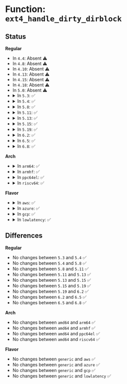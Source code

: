 # Function: <code>ext4_handle_dirty_dirblock</code>

## Status
<b>Regular</b>
<ul>
<li>
In <code>4.4</code>: Absent ⚠️
</li>
<li>
In <code>4.8</code>: Absent ⚠️
</li>
<li>
In <code>4.10</code>: Absent ⚠️
</li>
<li>
In <code>4.13</code>: Absent ⚠️
</li>
<li>
In <code>4.15</code>: Absent ⚠️
</li>
<li>
In <code>4.18</code>: Absent ⚠️
</li>
<li>
In <code>5.0</code>: Absent ⚠️
</li>
<li>
<details>
<summary>In <code>5.3</code>: ✅</summary>

```c
int ext4_handle_dirty_dirblock(handle_t *handle, struct inode *inode, struct buffer_head *bh);
```

**Collision:** Unique Global

**Inline:** No

**Transformation:** False

**Instances:**

```
In fs/ext4/namei.c (ffffffff813ab7d0)
Location: fs/ext4/namei.c:399
Inline: False
Direct callers:
  - fs/ext4/inline.c:ext4_convert_inline_data_nolock
  - fs/ext4/namei.c:ext4_rename_dir_finish
  - fs/ext4/namei.c:ext4_mkdir
  - fs/ext4/namei.c:ext4_delete_entry
  - fs/ext4/namei.c:make_indexed_dir
  - fs/ext4/namei.c:add_dirent_to_buf
  - fs/ext4/namei.c:do_split
```
**Symbols:**

```
ffffffff813ab7d0-ffffffff813ab8cf: ext4_handle_dirty_dirblock (STB_GLOBAL)
```
</details>
</li>
<li>
<details>
<summary>In <code>5.4</code>: ✅</summary>

```c
int ext4_handle_dirty_dirblock(handle_t *handle, struct inode *inode, struct buffer_head *bh);
```

**Collision:** Unique Global

**Inline:** No

**Transformation:** False

**Instances:**

```
In fs/ext4/namei.c (ffffffff813c4700)
Location: fs/ext4/namei.c:399
Inline: False
Direct callers:
  - fs/ext4/inline.c:ext4_convert_inline_data_nolock
  - fs/ext4/namei.c:ext4_rename_dir_finish
  - fs/ext4/namei.c:ext4_mkdir
  - fs/ext4/namei.c:ext4_delete_entry
  - fs/ext4/namei.c:make_indexed_dir
  - fs/ext4/namei.c:add_dirent_to_buf
  - fs/ext4/namei.c:do_split
```
**Symbols:**

```
ffffffff813c4700-ffffffff813c47ff: ext4_handle_dirty_dirblock (STB_GLOBAL)
```
</details>
</li>
<li>
<details>
<summary>In <code>5.8</code>: ✅</summary>

```c
int ext4_handle_dirty_dirblock(handle_t *handle, struct inode *inode, struct buffer_head *bh);
```

**Collision:** Unique Global

**Inline:** No

**Transformation:** False

**Instances:**

```
In fs/ext4/namei.c (ffffffff81410e70)
Location: fs/ext4/namei.c:406
Inline: False
Direct callers:
  - fs/ext4/inline.c:ext4_finish_convert_inline_dir
  - fs/ext4/namei.c:ext4_rename_dir_finish
  - fs/ext4/namei.c:ext4_delete_entry
  - fs/ext4/namei.c:make_indexed_dir
  - fs/ext4/namei.c:add_dirent_to_buf
  - fs/ext4/namei.c:do_split
```
**Symbols:**

```
ffffffff81410e70-ffffffff81410f6d: ext4_handle_dirty_dirblock (STB_GLOBAL)
```
</details>
</li>
<li>
<details>
<summary>In <code>5.11</code>: ✅</summary>

```c
int ext4_handle_dirty_dirblock(handle_t *handle, struct inode *inode, struct buffer_head *bh);
```

**Collision:** Unique Global

**Inline:** No

**Transformation:** False

**Instances:**

```
In fs/ext4/namei.c (ffffffff81424330)
Location: fs/ext4/namei.c:402
Inline: False
Direct callers:
  - fs/ext4/inline.c:ext4_finish_convert_inline_dir
  - fs/ext4/namei.c:ext4_rename_dir_finish
  - fs/ext4/namei.c:ext4_init_new_dir
  - fs/ext4/namei.c:ext4_delete_entry
  - fs/ext4/namei.c:make_indexed_dir
  - fs/ext4/namei.c:add_dirent_to_buf
  - fs/ext4/namei.c:do_split
```
**Symbols:**

```
ffffffff81424330-ffffffff8142442d: ext4_handle_dirty_dirblock (STB_GLOBAL)
```
</details>
</li>
<li>
<details>
<summary>In <code>5.13</code>: ✅</summary>

```c
int ext4_handle_dirty_dirblock(handle_t *handle, struct inode *inode, struct buffer_head *bh);
```

**Collision:** Unique Global

**Inline:** No

**Transformation:** False

**Instances:**

```
In fs/ext4/namei.c (ffffffff8142ad40)
Location: fs/ext4/namei.c:404
Inline: False
Direct callers:
  - fs/ext4/inline.c:ext4_finish_convert_inline_dir
  - fs/ext4/namei.c:ext4_rename_dir_finish
  - fs/ext4/namei.c:ext4_init_new_dir
  - fs/ext4/namei.c:ext4_delete_entry
  - fs/ext4/namei.c:make_indexed_dir
  - fs/ext4/namei.c:add_dirent_to_buf
  - fs/ext4/namei.c:do_split
```
**Symbols:**

```
ffffffff8142ad40-ffffffff8142ae3d: ext4_handle_dirty_dirblock (STB_GLOBAL)
```
</details>
</li>
<li>
<details>
<summary>In <code>5.15</code>: ✅</summary>

```c
int ext4_handle_dirty_dirblock(handle_t *handle, struct inode *inode, struct buffer_head *bh);
```

**Collision:** Unique Global

**Inline:** No

**Transformation:** False

**Instances:**

```
In fs/ext4/namei.c (ffffffff8147ed30)
Location: fs/ext4/namei.c:405
Inline: False
Direct callers:
  - fs/ext4/inline.c:ext4_finish_convert_inline_dir
  - fs/ext4/namei.c:ext4_rename_dir_finish
  - fs/ext4/namei.c:ext4_init_new_dir
  - fs/ext4/namei.c:ext4_delete_entry
  - fs/ext4/namei.c:make_indexed_dir
  - fs/ext4/namei.c:add_dirent_to_buf
  - fs/ext4/namei.c:do_split
```
**Symbols:**

```
ffffffff8147ed30-ffffffff8147ee2d: ext4_handle_dirty_dirblock (STB_GLOBAL)
```
</details>
</li>
<li>
<details>
<summary>In <code>5.19</code>: ✅</summary>

```c
int ext4_handle_dirty_dirblock(handle_t *handle, struct inode *inode, struct buffer_head *bh);
```

**Collision:** Unique Global

**Inline:** No

**Transformation:** False

**Instances:**

```
In fs/ext4/namei.c (ffffffff81501be0)
Location: fs/ext4/namei.c:428
Inline: False
Direct callers:
  - fs/ext4/inline.c:ext4_finish_convert_inline_dir
  - fs/ext4/namei.c:ext4_rename_dir_finish
  - fs/ext4/namei.c:ext4_init_new_dir
  - fs/ext4/namei.c:ext4_delete_entry
  - fs/ext4/namei.c:make_indexed_dir
  - fs/ext4/namei.c:add_dirent_to_buf
  - fs/ext4/namei.c:do_split
```
**Symbols:**

```
ffffffff81501be0-ffffffff81501d07: ext4_handle_dirty_dirblock (STB_GLOBAL)
```
</details>
</li>
<li>
<details>
<summary>In <code>6.2</code>: ✅</summary>

```c
int ext4_handle_dirty_dirblock(handle_t *handle, struct inode *inode, struct buffer_head *bh);
```

**Collision:** Unique Global

**Inline:** No

**Transformation:** False

**Instances:**

```
In fs/ext4/namei.c (ffffffff8159c790)
Location: fs/ext4/namei.c:433
Inline: False
Direct callers:
  - fs/ext4/inline.c:ext4_finish_convert_inline_dir
  - fs/ext4/namei.c:ext4_rename_dir_finish
  - fs/ext4/namei.c:ext4_init_new_dir
  - fs/ext4/namei.c:ext4_delete_entry
  - fs/ext4/namei.c:make_indexed_dir
  - fs/ext4/namei.c:add_dirent_to_buf
  - fs/ext4/namei.c:do_split
```
**Symbols:**

```
ffffffff8159c790-ffffffff8159c8b7: ext4_handle_dirty_dirblock (STB_GLOBAL)
```
</details>
</li>
<li>
<details>
<summary>In <code>6.5</code>: ✅</summary>

```c
int ext4_handle_dirty_dirblock(handle_t *handle, struct inode *inode, struct buffer_head *bh);
```

**Collision:** Unique Global

**Inline:** No

**Transformation:** False

**Instances:**

```
In fs/ext4/namei.c (ffffffff815d2fc0)
Location: fs/ext4/namei.c:433
Inline: False
Direct callers:
  - fs/ext4/inline.c:ext4_finish_convert_inline_dir
  - fs/ext4/namei.c:ext4_rename_dir_finish
  - fs/ext4/namei.c:ext4_init_new_dir
  - fs/ext4/namei.c:ext4_delete_entry
  - fs/ext4/namei.c:make_indexed_dir
  - fs/ext4/namei.c:add_dirent_to_buf
  - fs/ext4/namei.c:do_split
```
**Symbols:**

```
ffffffff815d2fc0-ffffffff815d30e7: ext4_handle_dirty_dirblock (STB_GLOBAL)
```
</details>
</li>
<li>
<details>
<summary>In <code>6.8</code>: ✅</summary>

```c
int ext4_handle_dirty_dirblock(handle_t *handle, struct inode *inode, struct buffer_head *bh);
```

**Collision:** Unique Global

**Inline:** No

**Transformation:** False

**Instances:**

```
In fs/ext4/namei.c (ffffffff8160b760)
Location: fs/ext4/namei.c:434
Inline: False
Direct callers:
  - fs/ext4/inline.c:ext4_finish_convert_inline_dir
  - fs/ext4/namei.c:ext4_rename_dir_finish
  - fs/ext4/namei.c:ext4_init_new_dir
  - fs/ext4/namei.c:ext4_delete_entry
  - fs/ext4/namei.c:make_indexed_dir
  - fs/ext4/namei.c:add_dirent_to_buf
  - fs/ext4/namei.c:do_split
```
**Symbols:**

```
ffffffff8160b760-ffffffff8160b896: ext4_handle_dirty_dirblock (STB_GLOBAL)
```
</details>
</li>
</ul>
<b>Arch</b>
<ul>
<li>
<details>
<summary>In <code>arm64</code>: ✅</summary>

```c
int ext4_handle_dirty_dirblock(handle_t *handle, struct inode *inode, struct buffer_head *bh);
```

**Collision:** Unique Global

**Inline:** No

**Transformation:** False

**Instances:**

```
In fs/ext4/namei.c (ffff80001049c248)
Location: fs/ext4/namei.c:399
Inline: False
Direct callers:
  - fs/ext4/inline.c:ext4_convert_inline_data_nolock
  - fs/ext4/namei.c:ext4_rename_dir_finish
  - fs/ext4/namei.c:ext4_mkdir
  - fs/ext4/namei.c:ext4_delete_entry
  - fs/ext4/namei.c:make_indexed_dir
  - fs/ext4/namei.c:add_dirent_to_buf
  - fs/ext4/namei.c:do_split
```
**Symbols:**

```
ffff80001049c248-ffff80001049c368: ext4_handle_dirty_dirblock (STB_GLOBAL)
```
</details>
</li>
<li>
<details>
<summary>In <code>armhf</code>: ✅</summary>

```c
int ext4_handle_dirty_dirblock(handle_t *handle, struct inode *inode, struct buffer_head *bh);
```

**Collision:** Unique Global

**Inline:** No

**Transformation:** False

**Instances:**

```
In fs/ext4/namei.c (c065df70)
Location: fs/ext4/namei.c:399
Inline: False
Direct callers:
  - fs/ext4/inline.c:ext4_convert_inline_data_nolock
  - fs/ext4/namei.c:ext4_rename_dir_finish
  - fs/ext4/namei.c:ext4_mkdir
  - fs/ext4/namei.c:ext4_delete_entry
  - fs/ext4/namei.c:ext4_add_entry
  - fs/ext4/namei.c:add_dirent_to_buf
  - fs/ext4/namei.c:do_split
```
**Symbols:**

```
c065df70-c065e0a4: ext4_handle_dirty_dirblock (STB_GLOBAL)
```
</details>
</li>
<li>
<details>
<summary>In <code>ppc64el</code>: ✅</summary>

```c
int ext4_handle_dirty_dirblock(handle_t *handle, struct inode *inode, struct buffer_head *bh);
```

**Collision:** Unique Global

**Inline:** No

**Transformation:** False

**Instances:**

```
In fs/ext4/namei.c (c0000000005c7150)
Location: fs/ext4/namei.c:399
Inline: False
Direct callers:
  - fs/ext4/inline.c:ext4_convert_inline_data_nolock
  - fs/ext4/namei.c:ext4_rename_dir_finish
  - fs/ext4/namei.c:ext4_mkdir
  - fs/ext4/namei.c:ext4_delete_entry
  - fs/ext4/namei.c:make_indexed_dir
  - fs/ext4/namei.c:add_dirent_to_buf
  - fs/ext4/namei.c:do_split
```
**Symbols:**

```
c0000000005c7150-c0000000005c72d8: ext4_handle_dirty_dirblock (STB_GLOBAL)
```
</details>
</li>
<li>
<details>
<summary>In <code>riscv64</code>: ✅</summary>

```c
int ext4_handle_dirty_dirblock(handle_t *handle, struct inode *inode, struct buffer_head *bh);
```

**Collision:** Unique Global

**Inline:** No

**Transformation:** False

**Instances:**

```
In fs/ext4/namei.c (ffffffe00031f414)
Location: fs/ext4/namei.c:399
Inline: False
Direct callers:
  - fs/ext4/inline.c:ext4_convert_inline_data_nolock
  - fs/ext4/namei.c:ext4_rename_dir_finish
  - fs/ext4/namei.c:ext4_mkdir
  - fs/ext4/namei.c:ext4_delete_entry
  - fs/ext4/namei.c:make_indexed_dir
  - fs/ext4/namei.c:add_dirent_to_buf
  - fs/ext4/namei.c:do_split
```
**Symbols:**

```
ffffffe00031f414-ffffffe00031f4ec: ext4_handle_dirty_dirblock (STB_GLOBAL)
```
</details>
</li>
</ul>
<b>Flavor</b>
<ul>
<li>
<details>
<summary>In <code>aws</code>: ✅</summary>

```c
int ext4_handle_dirty_dirblock(handle_t *handle, struct inode *inode, struct buffer_head *bh);
```

**Collision:** Unique Global

**Inline:** No

**Transformation:** False

**Instances:**

```
In fs/ext4/namei.c (ffffffff813bcce0)
Location: fs/ext4/namei.c:399
Inline: False
Direct callers:
  - fs/ext4/inline.c:ext4_convert_inline_data_nolock
  - fs/ext4/namei.c:ext4_rename_dir_finish
  - fs/ext4/namei.c:ext4_mkdir
  - fs/ext4/namei.c:ext4_delete_entry
  - fs/ext4/namei.c:make_indexed_dir
  - fs/ext4/namei.c:add_dirent_to_buf
  - fs/ext4/namei.c:do_split
```
**Symbols:**

```
ffffffff813bcce0-ffffffff813bcddf: ext4_handle_dirty_dirblock (STB_GLOBAL)
```
</details>
</li>
<li>
<details>
<summary>In <code>azure</code>: ✅</summary>

```c
int ext4_handle_dirty_dirblock(handle_t *handle, struct inode *inode, struct buffer_head *bh);
```

**Collision:** Unique Global

**Inline:** No

**Transformation:** False

**Instances:**

```
In fs/ext4/namei.c (ffffffff813ad770)
Location: fs/ext4/namei.c:399
Inline: False
Direct callers:
  - fs/ext4/inline.c:ext4_convert_inline_data_nolock
  - fs/ext4/namei.c:ext4_rename_dir_finish
  - fs/ext4/namei.c:ext4_mkdir
  - fs/ext4/namei.c:ext4_delete_entry
  - fs/ext4/namei.c:make_indexed_dir
  - fs/ext4/namei.c:add_dirent_to_buf
  - fs/ext4/namei.c:do_split
```
**Symbols:**

```
ffffffff813ad770-ffffffff813ad86f: ext4_handle_dirty_dirblock (STB_GLOBAL)
```
</details>
</li>
<li>
<details>
<summary>In <code>gcp</code>: ✅</summary>

```c
int ext4_handle_dirty_dirblock(handle_t *handle, struct inode *inode, struct buffer_head *bh);
```

**Collision:** Unique Global

**Inline:** No

**Transformation:** False

**Instances:**

```
In fs/ext4/namei.c (ffffffff813ba6c0)
Location: fs/ext4/namei.c:399
Inline: False
Direct callers:
  - fs/ext4/inline.c:ext4_convert_inline_data_nolock
  - fs/ext4/namei.c:ext4_rename_dir_finish
  - fs/ext4/namei.c:ext4_mkdir
  - fs/ext4/namei.c:ext4_delete_entry
  - fs/ext4/namei.c:make_indexed_dir
  - fs/ext4/namei.c:add_dirent_to_buf
  - fs/ext4/namei.c:do_split
```
**Symbols:**

```
ffffffff813ba6c0-ffffffff813ba7bf: ext4_handle_dirty_dirblock (STB_GLOBAL)
```
</details>
</li>
<li>
<details>
<summary>In <code>lowlatency</code>: ✅</summary>

```c
int ext4_handle_dirty_dirblock(handle_t *handle, struct inode *inode, struct buffer_head *bh);
```

**Collision:** Unique Global

**Inline:** No

**Transformation:** False

**Instances:**

```
In fs/ext4/namei.c (ffffffff813cf260)
Location: fs/ext4/namei.c:399
Inline: False
Direct callers:
  - fs/ext4/inline.c:ext4_convert_inline_data_nolock
  - fs/ext4/namei.c:ext4_rename_dir_finish
  - fs/ext4/namei.c:ext4_mkdir
  - fs/ext4/namei.c:ext4_delete_entry
  - fs/ext4/namei.c:make_indexed_dir
  - fs/ext4/namei.c:add_dirent_to_buf
  - fs/ext4/namei.c:do_split
```
**Symbols:**

```
ffffffff813cf260-ffffffff813cf35f: ext4_handle_dirty_dirblock (STB_GLOBAL)
```
</details>
</li>
</ul>

## Differences
<b>Regular</b>
<ul>
<li>
No changes between <code>5.3</code> and <code>5.4</code> ✅
</li>
<li>
No changes between <code>5.4</code> and <code>5.8</code> ✅
</li>
<li>
No changes between <code>5.8</code> and <code>5.11</code> ✅
</li>
<li>
No changes between <code>5.11</code> and <code>5.13</code> ✅
</li>
<li>
No changes between <code>5.13</code> and <code>5.15</code> ✅
</li>
<li>
No changes between <code>5.15</code> and <code>5.19</code> ✅
</li>
<li>
No changes between <code>5.19</code> and <code>6.2</code> ✅
</li>
<li>
No changes between <code>6.2</code> and <code>6.5</code> ✅
</li>
<li>
No changes between <code>6.5</code> and <code>6.8</code> ✅
</li>
</ul>
<b>Arch</b>
<ul>
<li>
No changes between <code>amd64</code> and <code>arm64</code> ✅
</li>
<li>
No changes between <code>amd64</code> and <code>armhf</code> ✅
</li>
<li>
No changes between <code>amd64</code> and <code>ppc64el</code> ✅
</li>
<li>
No changes between <code>amd64</code> and <code>riscv64</code> ✅
</li>
</ul>
<b>Flavor</b>
<ul>
<li>
No changes between <code>generic</code> and <code>aws</code> ✅
</li>
<li>
No changes between <code>generic</code> and <code>azure</code> ✅
</li>
<li>
No changes between <code>generic</code> and <code>gcp</code> ✅
</li>
<li>
No changes between <code>generic</code> and <code>lowlatency</code> ✅
</li>
</ul>
